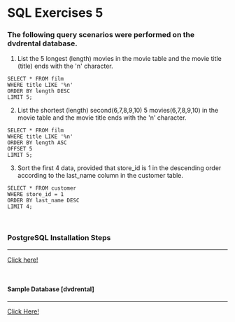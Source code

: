 # SQL Exercises 5
### The following query scenarios were performed on the dvdrental database.

1) List the 5 longest (length) movies in the movie table and the movie title (title) ends with the 'n' character.
```
SELECT * FROM film
WHERE title LIKE '%n'
ORDER BY length DESC
LIMIT 5;
```

2) List the shortest (length) second(6,7,8,9,10) 5 movies(6,7,8,9,10) in the movie table and the movie title ends with the 'n' character.

```
SELECT * FROM film
WHERE title LIKE '%n'
ORDER BY length ASC
OFFSET 5
LIMIT 5;
```

3) Sort the first 4 data, provided that store_id is 1 in the descending order according to the last_name column in the customer table.

```
SELECT * FROM customer
WHERE store_id = 1
ORDER BY last_name DESC
LIMIT 4;
```

<br>

### PostgreSQL Installation Steps
----
[Click here!](https://www.postgresql.org/download/)

<br>

#### Sample Database [dvdrental]
------
[Click Here!](https://www.postgresqltutorial.com/wp-content/uploads/2019/05/dvdrental.zip)